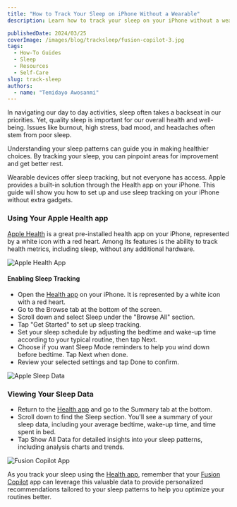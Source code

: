 ```yaml
---
title: "How to Track Your Sleep on iPhone Without a Wearable"
description: Learn how to track your sleep on your iPhone without a wearable device using the built-in Health app.

publishedDate: 2024/03/25
coverImage: /images/blog/tracksleep/fusion-copilot-3.jpg
tags:
  - How-To Guides
  - Sleep
  - Resources
  - Self-Care
slug: track-sleep
authors:
  - name: "Temidayo Awosanmi"
---
```


In navigating our day to day activities, sleep often takes a backseat in our priorities. Yet, quality sleep is important for our overall health and well-being. Issues like burnout, high stress, bad mood, and headaches often stem from poor sleep.

Understanding your sleep patterns can guide you in making healthier choices. By tracking your sleep, you can pinpoint areas for improvement and get better rest.

Wearable devices offer sleep tracking, but not everyone has access. Apple provides a built-in solution through the Health app on your iPhone. This guide will show you how to set up and use sleep tracking on your iPhone without extra gadgets.

### **Using Your Apple Health app**


<a href="https://apps.apple.com/us/app/apple-health/id1242545199" target="_blank">Apple Health</a> is a great pre-installed health app on your iPhone, represented by a white icon with a red heart. Among its features is the ability to track health metrics, including sleep, without any additional hardware.

![Apple Health App](/images/blog/tracksleep/fusion-copilot-1.jpg)

#### **Enabling Sleep Tracking**

- Open the <a href="https://apps.apple.com/us/app/apple-health/id1242545199" target="_blank">Health app</a> on your iPhone. It is represented by a white icon with a red heart.
- Go to the Browse tab at the bottom of the screen.
- Scroll down and select Sleep under the "Browse All" section.
- Tap "Get Started" to set up sleep tracking.
- Set your sleep schedule by adjusting the bedtime and wake-up time according to your typical routine, then tap Next.
- Choose if you want Sleep Mode reminders to help you wind down before bedtime. Tap Next when done.
- Review your selected settings and tap Done to confirm.

![Apple Sleep Data](/images/blog/tracksleep/fusion-copilot-4.jpg)

### **Viewing Your Sleep Data**

- Return to the <a href="https://apps.apple.com/us/app/apple-health/id1242545199" target="_blank">Health app</a> and go to the Summary tab at the bottom.
- Scroll down to find the Sleep section. You'll see a summary of your sleep data, including your average bedtime, wake-up time, and time spent in bed.
- Tap Show All Data for detailed insights into your sleep patterns, including analysis charts and trends.

![Fusion Copilot App](/images/blog/tracksleep/App-screenshots.png)

As you track your sleep using the <a href="https://apps.apple.com/us/app/apple-health/id1242545199" target="_blank">Health app</a>, remember that your <a href="https://apps.apple.com/ca/app/fusion-copilot/id6445860500?platform=iphone" target="_blank">Fusion Copilot</a> app can leverage this valuable data to provide personalized recommendations tailored to your sleep patterns to help you optimize your routines better.

